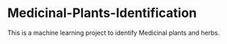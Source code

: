 # Medicinal-Plants-Identification
This is a machine learning project to identify Medicinal plants and herbs.
